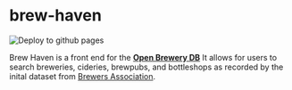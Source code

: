 # brew-haven

![Deploy to github pages](https://github.com/bncarey42/brew-haven/workflows/Deploy%20to%20github%20pages/badge.svg)

Brew Haven is a front end for the **[Open Brewery DB](https://www.openbrewerydb.org/)**
It allows for users to search breweries, cideries, brewpubs, and bottleshops as recorded by the inital dataset from [Brewers Association](https://www.brewersassociation.org/).
